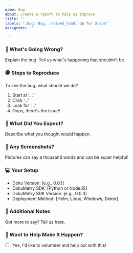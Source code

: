 ```yaml
---
name: Bug
about: Create a report to help us improve
title: ''
labels: ":bug: Bug, :raised_hand: Up for Grabs"
assignees: ''

---
```


### 🐛 What's Going Wrong?
Explain the bug. Tell us what's happening that shouldn't be.

### 🕵️ Steps to Reproduce
To see the bug, what should we do?
1. Start at '...'
2. Click '...'
3. Look for '...'
4. Oops, there's the issue!

### 🎯 What Did You Expect?
Describe what you thought would happen.

### 📸 Any Screenshots?
Pictures can say a thousand words and can be super helpful!

### 💻 Your Setup
- Doku Version: [e.g., 0.0.1]
- DokuMetry SDK: [Python or NodeJS]
- DokuMetry SDK Version: [e.g., 0.0.3]
- Deployment Method: [Helm, Linux, Windows, Doker]

### 📝 Additional Notes
Got more to say? Tell us here.

### 👐 Want to Help Make It Happen?
- [ ] Yes, I'd like to volunteer and help out with this!
